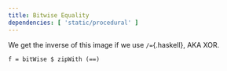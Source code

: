 ```yaml
---
title: Bitwise Equality
dependencies: [ 'static/procedural' ]
---
```


We get the inverse of this image if we use `/=`{.haskell}, AKA XOR.

```{.unwrap pipe="./root/static/procedural/codeAndPic eq grey"}
f = bitWise $ zipWith (==)
```

